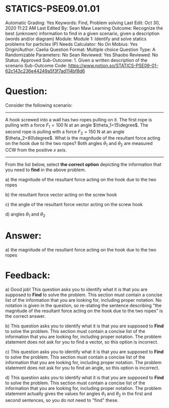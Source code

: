 # STATICS-PSE09.01.01

Automatic Grading: Yes
Keywords: Find, Problem solving
Last Edit: Oct 30, 2020 11:22 AM
Last Edited By: Sean Maw
Learning Outcome: Recognize the best (unknown) information to find in a given scenario, given a description (words and/or diagram)
Module: Module 1: Identify and solve statics problems for particles (P)
Needs Calculator: No
On Mobius: Yes
Origin/Author: Caelia
Question Format: Multiple choice
Question Type: A
Randomizable Parameters: No
Sean Reviewed: Yes
Shaobo Reviewed: No
Status: Approved
Sub-Outcome: 1. Given a written description of the scenario
Sub-Outcome Code: https://www.notion.so/STATICS-PSE09-01-62c143c236e44249a5f3f7ad114bf8d6

# Question:

Consider the following scenario:

---

A hook screwed into a wall has two ropes pulling on it. The first rope is pulling with a force $F_1=100\;\mathrm{N}$ at an angle $\theta_1=15\degree$. The second rope is pulling with a force $F_2=150\;\mathrm{N}$ at an angle $\theta_2=80\degree$. What is the magnitude of the resultant force acting on the hook due to the two ropes? Both angles $\theta_1$  and $\theta_2$ are measured CCW from the positive $x$ axis.

---

From the list below, select **the correct option** depicting the information that you need to **find** in the above problem.  

a) the magnitude of the resultant force acting on the hook due to the two ropes

b) the resultant force vector acting on the screw hook

c) the angle of the resultant force vector acting on the screw hook

d) angles $\theta_1$ and $\theta_2$

# Answer:

a) the magnitude of the resultant force acting on the hook due to the two ropes

# Feedback:

a) Good job! This question asks you to identify what it is that you are supposed to **Find** to solve the problem. This section must contain a concise list of the information that you are looking for, including proper notation. No notation is given in the question, so re-stating the sentence describing "the magnitude of the resultant force acting on the hook due to the two ropes" is the correct answer. 

b) This question asks you to identify what it is that you are supposed to **Find** to solve the problem. This section must contain a concise list of the information that you are looking for, including proper notation. The problem statement does not ask for you to find a vector, so this option is incorrect. 

c) This question asks you to identify what it is that you are supposed to **Find** to solve the problem. This section must contain a concise list of the information that you are looking for, including proper notation. The problem statement does not ask for you to find an angle, so this option is incorrect. 

d) This question asks you to identify what it is that you are supposed to **Find** to solve the problem. This section must contain a concise list of the information that you are looking for, including proper notation. The problem statement actually gives the values for angles $\theta_1$ and $\theta_2$ in the first and second sentences, so you do not need to "find" these.
